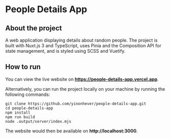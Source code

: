 # People Details App

## About the project

A web application displaying details about random people. The project is built with Nuxt.js 3 and TypeScript, uses Pinia and the Composition API for state management, and is styled using SCSS and Vuetify.

## How to run

You can view the live website on **https://people-details-app.vercel.app**.

Alternatively, you can run the project locally on your machine by running the following commands:

```
git clone https://github.com/yinonhever/people-details-app.git
cd people-details-app
npm install
npm run build
node .output/server/index.mjs
```

The website would then be available on **http://localhost:3000**.
